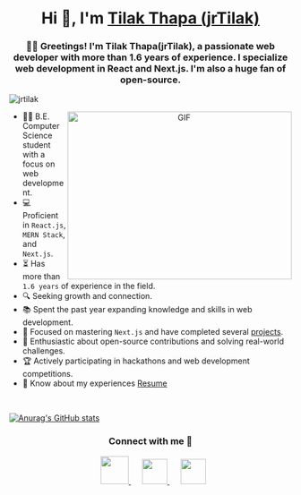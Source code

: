 <h1 align="center">Hi 👋, I'm <a href="https://thapatilak.com.np" target="blank">
Tilak Thapa (jrTilak)</a></h1>
<h3 align="center">🙋‍♂️ Greetings! I'm Tilak Thapa(jrTilak), a passionate web developer with more than 1.6 years of experience. I specialize web development in React and Next.js. I'm also a huge fan of open-source.</h3>

<p align="left"> <img src="https://komarev.com/ghpvc/?username=jrtilak&label=Profile%20views&color=0e75b6&style=flat" alt="jrtilak" /> </p>

<a target="_blank" align="center">
  <img style="object-fit: cover; object-position: center;" align="right" top="500" height="300" width="400" alt="GIF" src="https://miro.medium.com/max/1360/1*IRGHmiGsa16stedQvIaZfw.gif">
</a>

- 👨‍🎓 B.E. Computer Science student with a focus on web development.
- 💻 Proficient in `React.js`, `MERN Stack`, and `Next.js`.
- ⏳ Has more than `1.6 years` of experience in the field.
- 🔍 Seeking growth and connection.
- 📚 Spent the past year expanding knowledge and skills in web development.
- 🎯 Focused on mastering `Next.js` and have completed several <a href="https://thapatilak.com.np/projects" target="blank">projects</a>.
- 🚀 Enthusiastic about open-source contributions and solving real-world challenges.
- 🏆 Actively participating in hackathons and web development competitions.
- 📄 Know about my experiences <a href="https://thapatilak.com.np/cv" target="blank">Resume</a>
<br/>

<p align="center">

[![Anurag's GitHub stats](https://github-readme-stats.vercel.app/api?username=jrtilak)](https://github.com/jrtilak)

</p>
<h3 align="center" >Connect with me 🤝 </h3>

<p align="center">

 <div align="center"  class="icons-social" style="margin-left: 10px; ">
        <a target="_blank" href="https://www.linkedin.com/in/jrtilak/">
		<img style="height:50px;width:50px" src="https://www.svgrepo.com/show/448234/linkedin.svg">
	</a>
        <a style="margin-left: 20px;"  target="_blank" href="mailto:iamjrtilak@gmail.com">
		<img style="height:45px;width:45px" src="https://www.svgrepo.com/show/353812/google-gmail.svg">
	</a>
        <a style="margin-left: 20px;"  target="_blank" href="https://www.instagram.com/iamjrtilak">
		<img style="height:45px;width:45px" src="https://www.svgrepo.com/show/452229/instagram-1.svg">
	</a>
 </div>
</p>
